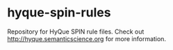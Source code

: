 hyque-spin-rules
================

Repository for HyQue SPIN rule files. Check out http://hyque.semanticscience.org for more information.
